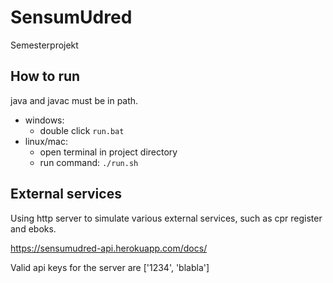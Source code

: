 # SensumUdred
Semesterprojekt

## How to run
java and javac must be in path.
- windows:
    - double click `run.bat`
- linux/mac:
    - open terminal in project directory
    - run command: `./run.sh`
    
## External services
Using http server to simulate various external services, such as cpr register and eboks.

https://sensumudred-api.herokuapp.com/docs/

Valid api keys for the server are ['1234', 'blabla']